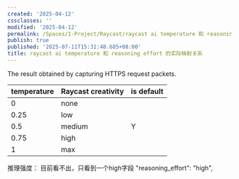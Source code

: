 ```yaml
---
created: '2025-04-12'
cssclasses: ''
modified: '2025-04-12'
permalink: /Spaces/1-Project/Raycast/raycast ai temperature 和 reasoning effort 的实际映射关系.md
publish: true
published: '2025-07-11T15:31:48.685+08:00'
title: raycast ai temperature 和 reasoning effort 的实际映射关系
---
```

The result obtained by capturing HTTPS request packets.

| temperature | Raycast creativity | is default |
| ----------- | ------------------ | ---------- |
| 0           | none               |            |
| 0.25        | low                |            |
| 0.5         | medium             | Y          |
| 0.75        | high               |            |
| 1           | max                |            |

推理强度：
目前看不出，只看到一个high字段
"reasoning_effort": "high",